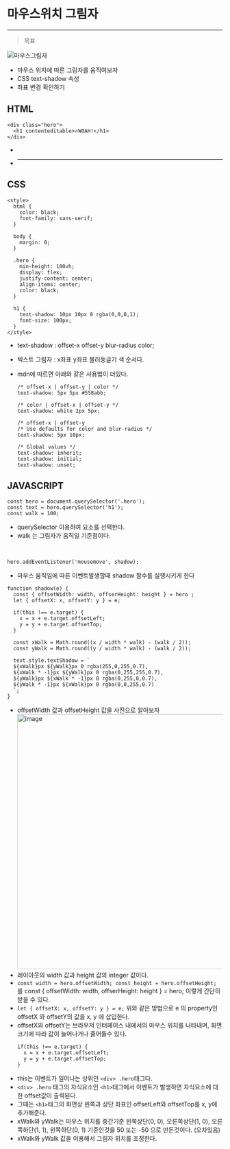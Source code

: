 # 마우스위치 그림자

---

> 목표

![마우스그림자](https://user-images.githubusercontent.com/82592845/161511050-e51dd31c-14e4-4ac2-8476-087acecc3325.gif)

- 마우스 위치에 따른 그림자를 움직여보자
- CSS text-shadow 속성
- 좌표 변경 확인하기

## HTML

```
<div class="hero">
  <h1 contenteditable>🔥WOAH!</h1>
</div>
```

-
- ***

## CSS

```
<style>
  html {
    color: black;
    font-family: sans-serif;
  }

  body {
    margin: 0;
  }

  .hero {
    min-height: 100vh;
    display: flex;
    justify-content: center;
    align-items: center;
    color: black;
  }

  h1 {
    text-shadow: 10px 10px 0 rgba(0,0,0,1);
    font-size: 100px;
  }
</style>
```

- text-shadow : offset-x offset-y blur-radius color;
- 텍스트 그림자 : x좌표 y좌표 블러둥글기 색 순서다.
- mdn에 따르면 아래와 같은 사용법이 더있다.

  ```
  /* offset-x | offset-y | color */
  text-shadow: 5px 5px #558abb;

  /* color | offset-x | offset-y */
  text-shadow: white 2px 5px;

  /* offset-x | offset-y
  /* Use defaults for color and blur-radius */
  text-shadow: 5px 10px;

  /* Global values */
  text-shadow: inherit;
  text-shadow: initial;
  text-shadow: unset;
  ```

## JAVASCRIPT

```
const hero = document.querySelector('.hero');
const text = hero.querySelector('h1');
const walk = 100;
```

- querySelector 이용하여 요소를 선택한다.
- walk 는 그림자가 움직일 기준점이다.

<br />

```
hero.addEventListener('mousemove', shadow);
```

- 마우스 움직임에 따른 이벤트발생할때 shadow 함수를 실행시키게 한다

```
function shadow(e) {
  const { offsetWidth: width, offserHeight: height } = hero ;
  let { offsetX: x, offsetY: y } = e;

  if(this !== e.target) {
    x = x + e.target.offsetLeft;
    y = y + e.target.offsetTop;
  }

  const xWalk = Math.round((x / width * walk) - (walk / 2));
  const yWalk = Math.round((y / width * walk) - (walk / 2));

  text.style.textShadow = `
  ${xWalk}px ${yWalk}px 0 rgba(255,0,255,0.7),
  ${xWalk * -1}px ${yWalk}px 0 rgba(0,255,255,0.7),
  ${yWalk}px ${xWalk * -1}px 0 rgba(0,255,0,0.7),
  ${yWalk * -1}px ${xWalk}px 0 rgba(0,0,255,0.7)
  `;
}
```

- offsetWidth 값과 offsetHeight 값을 사진으로 알아보자
  <img width="595" alt="image" src="https://user-images.githubusercontent.com/82592845/161515285-bd7dced7-4836-458d-8974-221c18719148.png">
- 레이아웃의 width 값과 height 값의 integer 값이다.
- `const width = hero.offsetWidth; const height = hero.offsetHeight;` 를 const { offsetWidth: width, offserHeight: height } = hero; 이렇게 간단히 받을 수 있다.
- `let { offsetX: x, offsetY: y } = e;` 위와 같은 방법으로 e 의 property인 offsetX 와 offsetY의 값을 x, y 에 삽입한다.
- offsetX와 offsetY는 브라우저 인터페이스 내에서의 마우스 위치를 나타내며, 화면 크기에 따라 값이 늘어나거나 줄어들수 있다.
  ```
  if(this !== e.target) {
    x = x + e.target.offsetLeft;
    y = y + e.target.offsetTop;
  }
  ```
- this는 이벤트가 일어나는 상위인 `<div> .hero`태그다.
- `<div> .hero` 태그의 자식요소인 `<h1>`태그에서 이벤트가 발생하면 자식요소에 대한 offset값이 출력된다.
- 그때는 `<h1>`태그의 화면상 왼쪽과 상단 좌표인 offsetLeft와 offsetTop를 x, y에 추가해준다.
- xWalk와 yWalk는 마우스 위치를 중간기준 왼쪽상단(0, 0), 오른쪽상단(1, 0), 오른쪽하단(1, 1), 왼쪽하단(0, 1) 기준인것을 50 또는 -50 으로 만든것이다. (오차있음)
- xWalk와 yWalk 값을 이용해서 그림자 위치를 조정한다.
